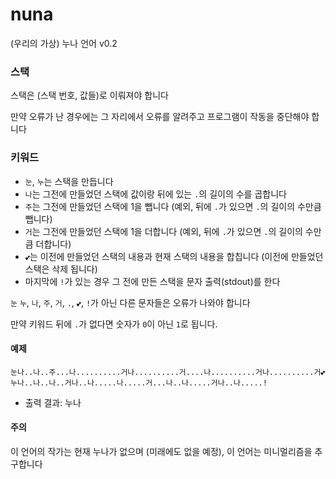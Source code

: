 # nuna
(우리의 가상) 누나 언어 v0.2

### 스택
스택은 (스택 번호, 값들)로 이뤄져야 합니다

만약 오류가 난 경우에는 그 자리에서 오류를 알려주고 프로그램이 작동을 중단해야 합니다

### 키워드
* `눈`, `누`는 스택을 만듭니다
* `나`는 그전에 만들었던 스택에 값이랑 뒤에 있는 `.`의 길이의 수를 곱합니다
* `주`는 그전에 만들었던 스택에 1을 뺍니다 (예외, 뒤에 `.`가 있으면 `.`의 길이의 수만큼 뺍니다)
* `거`는 그전에 만들었던 스택에 1을 더합니다 (예외, 뒤에 `.`가 있으면 `.`의 길이의 수만큼 더합니다)
* `💕`는 이전에 만들었던 스택의 내용과 현재 스택의 내용을 합칩니다 (이전에 만들었던 스택은 삭제 됩니다)
* 마지막에 `!`가 있는 경우 그 전에 만든 스택을 문자 출력(stdout)를 한다

`눈` `누`, `나`, `주`, `거`, `.`, `💕`, `!`가 아닌 다른 문자들은 오류가 나와야 합니다

만약 키워드 뒤에 `.`가 없다면 숫자가 `0`이 아닌 `1`로 됩니다.

#### 예제
```
눈나..나..주...나..........거나..........거....나..........거나..........거💕
누나..나..나..거나..나.....나.....거...나..나.....거나..나.....!
```
* 출력 결과: 누나


#### 주의
이 언어의 작가는 현재 누나가 없으며 (미래에도 없을 예정), 이 언어는 미니멀리즘을 추구합니다
